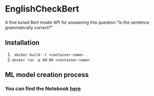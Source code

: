 # EnglishCheckBert
A fine tuned Bert model API for answering this question "Is the sentence grammatically correct?"

## Installation

1. ``` docker build -t <container-name> .```
2. ``` docker run -p 80:80 <container-name> ```

## ML model creation process
### You can find the Notebook [here](https://colab.research.google.com/drive/1qFnrOaCxfip0GiDEv_zct1x8UnW93vFQ?usp=sharing)